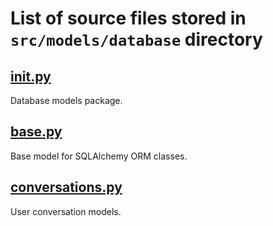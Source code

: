 # List of source files stored in `src/models/database` directory

## [__init__.py](__init__.py)
Database models package.

## [base.py](base.py)
Base model for SQLAlchemy ORM classes.

## [conversations.py](conversations.py)
User conversation models.

